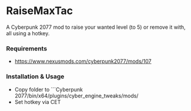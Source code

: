 # RaiseMaxTac
A Cyberpunk 2077 mod to raise your wanted level (to 5) or remove it with, all using a hotkey.

### Requirements
- https://www.nexusmods.com/cyberpunk2077/mods/107

### Installation & Usage
- Copy folder to ```Cyberpunk 2077/bin/x64/plugins/cyber_engine_tweaks/mods/
- Set hotkey via CET
